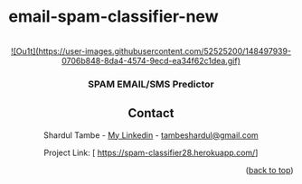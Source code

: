 # email-spam-classifier-new

<!-- PROJECT LOGO -->
<br />
<div align="center">
  <a href="https://spam-classifier28.herokuapp.com/">
    ![Ou1t](https://user-images.githubusercontent.com/52525200/148497939-0706b848-8da4-4574-9ecd-ea34f62c1dea.gif)

    
  </a>

  <h3 align="center">SPAM EMAIL/SMS Predictor</h3>





<!-- CONTACT -->
## Contact

  Shardul Tambe - <a href="https://www.linkedin.com/in/shardul-tambe-300ab4223/">My Linkedin</a> - tambeshardul@gmail.com

  Project Link: [ <a href="https://spam-classifier28.herokuapp.com/">https://spam-classifier28.herokuapp.com/</a>]

<p align="right">(<a href="#top">back to top</a>)</p>

</div>
